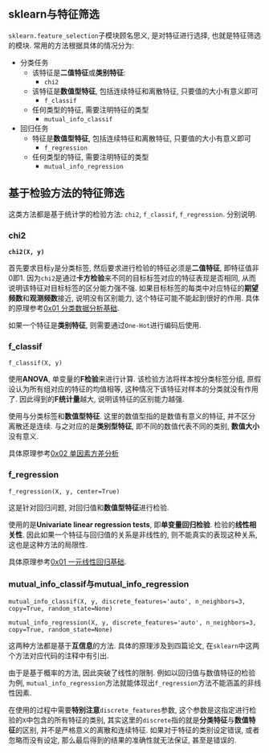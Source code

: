 ## sklearn与特征筛选

`sklearn.feature_selection`子模块顾名思义, 是对特征进行选择, 也就是特征筛选的模块. 常用的方法根据具体的情况分为:

- 分类任务
  - 该特征是**二值特征**或**类别特征**:
    - `chi2`
  - 该特征是**数值型特征**, 包括连续特征和离散特征, 只要值的大小有意义即可
    - `f_classif`
  - 任何类型的特征, 需要注明特征的类型
    - `mutual_info_classif`
- 回归任务
  - 特征是**数值型特征**, 包括连续特征和离散特征, 只要值的大小有意义即可
    - `f_regression`
  - 任何类型的特征, 需要注明特征的类型
    - `mutual_info_regression`

## 基于检验方法的特征筛选

这类方法都是基于统计学的检验方法: `chi2`, `f_classif`, `f_regression`. 分别说明.

### chi2

**`chi2(X, y)`**

首先要求目标`y`是分类标签, 然后要求进行检验的特征必须是**二值特征**, 即特征值非0即1. 因为`chi2`是通过**卡方检验**来不同的目标标签对应的特征表现是否相同, 从而说明该特征对目标标签的区分能力强不强. 如果目标标签的每类中对应特征的**期望频数**和**观测频数**接近, 说明没有区别能力, 这个特征可能不能起到很好的作用. 具体的原理参考[0x01 分类数据分析基础](https://blessbingo.gitbook.io/garnet-tech/math/gai-shuai-lun/tong-ji-tui-duan/0x04-fen-lei-shu-ju-fen-xi/0x01-fen-lei-shu-ju-fen-xi-ji-chu).

如果一个特征是**类别特征**, 则需要通过`One-Hot`进行编码后使用.

### f_classif

`f_classif(X, y)`

使用**ANOVA**, 单变量的**F检验**来进行计算. 该检验方法将样本按分类标签分组, 原假设认为所有组对应的特征的均值相等, 这种情况下该特征对样本的分类就没有作用了. 因此得到的**F统计量**越大, 说明该特征的区别能力越强.

使用与分类标签和**数值型特征**. 这里的数值型指的是数值有意义的特征, 并不区分离散还是连续. 与之对应的是**类别型特征**, 即不同的数值代表不同的类别, **数值大小**没有意义.

具体原理参考[0x02 单因素方差分析](https://blessbingo.gitbook.io/garnet-tech/math/gai-shuai-lun/tong-ji-tui-duan/0x05-fang-cha-fen-xi/0x02-dan-yin-su-fang-cha-fen-xi)

### f_regression

`f_regression(X, y, center=True)`

这是针对回归问题, 对回归值和**数值型特征**进行检验.

使用的是**Univariate linear regression tests**, 即**单变量回归检验**. 检验的**线性相关性**. 因此如果一个特征与回归值的关系是非线性的, 则不能真实的表现这种关系, 这也是这种方法的局限性.

具体原理参考[0x01 一元线性回归基础](https://blessbingo.gitbook.io/garnet-tech/math/gai-shuai-lun/tong-ji-tui-duan/0x06-xian-xing-hui-gui/0x01-yi-yuan-xian-xing-hui-gui-ji-chu).


### mutual_info_classif与mutual_info_regression

`mutual_info_classif(X, y, discrete_features='auto', n_neighbors=3, copy=True, random_state=None)`

`mutual_info_regression(X, y, discrete_features='auto', n_neighbors=3, copy=True, random_state=None)`

这两种方法都是基于**互信息**的方法. 具体的原理涉及到四篇论文, 在`sklearn`中这两个方法对应代码的注释中有引出.

由于是基于概率的方法, 因此突破了线性的限制. 例如以回归值与数值特征的检验为例, `mutual_info_regression`方法就能体现出`f_regression`方法不能涵盖的非线性因素.

在使用的过程中需要**特别注意**`discrete_features`参数, 这个参数是这指定进行检验的`X`中包含的所有特征的类别, 其实这里的`discrete`指的就是**分类特征**与**数值特征**的区别, 并不是严格意义的离散和连续特征. 如果对于特征的类别设定错误, 或者忽略而没有设定, 那么最后得到的结果的准确性就无法保证, 甚至是错误的.
